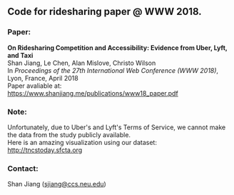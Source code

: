 ## Code for ridesharing paper @ WWW 2018.

### Paper:
**On Ridesharing Competition and Accessibility: Evidence from Uber, Lyft, and Taxi**  
Shan Jiang, Le Chen, Alan Mislove, Christo Wilson  
In *Proceedings of the 27th International Web Conference (WWW 2018)*, Lyon, France, April 2018  
Paper avaliable at: https://www.shanjiang.me/publications/www18_paper.pdf

### Note:
Unfortunately, due to Uber's and Lyft's Terms of Service, we cannot make the data from the study publicly available.  
Here is an amazing visualization using our dataset: http://tncstoday.sfcta.org

### Contact:
Shan Jiang (sjiang@ccs.neu.edu)
